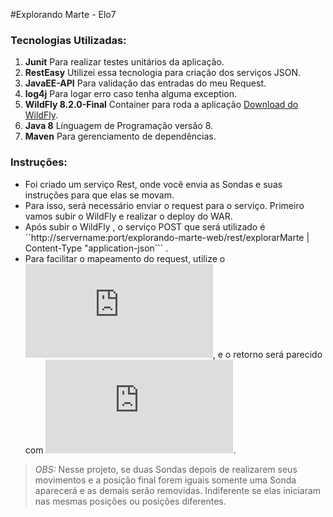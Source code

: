 #Explorando Marte - Elo7

### Tecnologias Utilizadas:
1. **Junit** Para realizar testes unitários da aplicação.
2. **RestEasy** Utilizei essa tecnologia para criação dos serviços JSON.
3. **JavaEE-API** Para validação das entradas do meu Request.
4. **log4j** Para logar erro caso tenha alguma exception.
5. **WildFly 8.2.0-Final** Container para roda a aplicação [Download do WildFly]( http://download.jboss.org/wildfly/8.2.0.Final/wildfly-8.2.0.Final.zip).
6. **Java 8** Línguagem de Programação versão 8.
7. **Maven** Para gerenciamento de dependências.

### Instruções:

* Foi criado um serviço Rest, onde você envia as Sondas e suas instruções para que elas se movam.
* Para isso, será necessário enviar o request para o serviço. Primeiro vamos subir o WildFly e realizar o deploy do WAR.
* Após subir o WildFly , o serviço POST que será utilizado é ``http://servername:port/explorando-marte-web/rest/explorarMarte  |  Content-Type "application-json``` . 
* Para facilitar o mapeamento do request, utilize o ![Request](https://github.com/eltonsimor/explorando-marte/blob/master/request.json "Request"), e o retorno será parecido com ![Respose](https://github.com/eltonsimor/explorando-marte/blob/master/response.json "Response").

>_OBS:_ Nesse projeto, se duas Sondas depois de realizarem seus movimentos e a posição final forem iguais somente uma Sonda aparecerá e as demais serão removidas. Indiferente se elas iniciaram nas mesmas posições ou posições diferentes.




